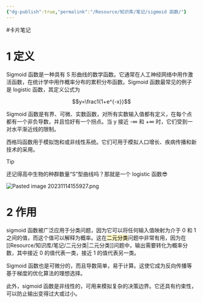 ```yaml
---
{"dg-publish":true,"permalink":"/Resource/知识库/笔记/sigmoid 函数/"}
---
```



#卡片笔记

# 1 定义

Sigmoid 函数是一种具有 S 形曲线的数学函数。它通常在人工神经网络中用作激活函数，在统计学中用作概率分布的累积分布函数。Sigmoid 函数最常见的例子是 logistic 函数，其定义公式为

$$y=\frac1{1+e^{-x}}$$

Sigmoid 函数是有界、可微、实数函数，对所有实数输入值都有定义，在每个点都有一个非负导数，并且恰好有一个拐点。当 y 接近 -∞ 和 +∞ 时，它们受到一对水平渐近线的限制。

西格玛函数用于模拟饱和或非线性系统。它们可用于模拟人口增长、疾病传播和新技术的采用。

> [!tip]
> 还记得高中生物的种群数量“S”型曲线吗？那就是一个 logistic 函数😎


![Pasted image 20231114155927.png](/img/user/Resource/%E5%9B%BE%E7%89%87%E5%BA%93/Pasted%20image%2020231114155927.png)

# 2 作用

sigmoid 函数被广泛应用于分类问题，因为它可以将任何输入值映射为介于 0 和 1 之间的值，而这个值可以解释为概率。这在<mark style="background: #FFF3A3A6;">二元分类</mark>问题中非常有用，因为在[[Resource/知识库/笔记/二元分类\|二元分类]]问题中，输出需要转化为概率分数，其中接近 0 的值代表一类，接近 1 的值代表另一类。

Sigmoid 函数也是可微分的，而且导数简单，易于计算。这使它成为反向传播等基于梯度的优化算法的理想选择。

此外，sigmoid 函数是非线性的，可用来模拟复杂的决策边界。它还具有约束性，可以防止输出变得过大或过小。